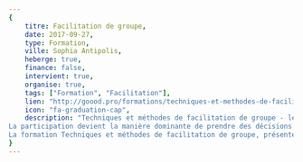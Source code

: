 ```yaml
---
{
	titre: Facilitation de groupe,
	date: 2017-09-27,
	type: Formation,
	ville: Sophia Antipolis,
	heberge: true,
	finance: false,
	intervient: true,
	organise: true,
	tags: ["Formation", "Facilitation"],
	lien: "http://goood.pro/formations/techniques-et-methodes-de-facilitation-de-groupe/",
	icon: "fa-graduation-cap",
	description: "Techniques et méthodes de facilitation de groupe - les Technology Of Participation.
La participation devient la manière dominante de prendre des décisions dans les organisations, les communautés. Les personnes s'attendent à être invités à participer. Pour cela, les organisations de toutes sortes répondent avec des changements structurels qui placent la responsabilité dans les mains des équipes de première ligne. Pourtant, un sondage mené auprès des cadres supérieurs a révélé que 80% de toutes les réunions auxquelles ils assistaient étaient «sans valeur». Le coût d'un tel gaspillage de temps, d'argent et d'énergie est énorme.
La formation Techniques et méthodes de facilitation de groupe, présente les méthodes et techniques de participation (ToP : Technology of Participation) de The Institut of Cultural Affairs (www.ica-international.org) qui proposent des clés pour créer une dynamique collective.",
}
---
```

